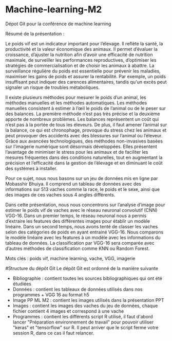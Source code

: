 # Machine-learning-M2
Dépot Git pour la conférence de machine learning

Résumé de la présentation : 

Le poids vif est un indicateur important pour l’élevage. Il reflète la santé, la productivité et la valeur économique des animaux. Il permet d’évaluer la croissance, d’ajuster la nutrition afin d’avoir une efficacité de nutrition maximale, de surveiller les performances reproductives, d’optimiser les stratégies de commercialisation et de choisir les animaux à abattre. La surveillance régulière du poids est essentielle pour prévenir les maladies, maximiser les gains de poids et assurer la rentabilité. Par exemple, un poids insuffisant peut indiquer des carences alimentaires, tandis qu'un excès peut signaler un risque de troubles métaboliques.

Il existe plusieurs méthodes pour mesurer le poids d’un animal, les méthodes manuelles et les méthodes automatiques. Les méthodes manuelles consistent à estimer à l’œil le poids de l’animal ou de le peser sur des balances. La première méthode n’est pas très précise et la deuxième apporte de nombreux problèmes. Les balances représentent un coût qui n’est pas à la portée de tous les éleveurs. De plus, il faut amener l’animal sur la balance, ce qui est chronophage, provoque du stress chez les animaux et peut provoquer des accidents avec des blessures sur l’animal ou l’éleveur. Grâce aux avancées technologiques, des méthodes non-invasives basées sur l'imagerie numérique sont désormais développées. Elles présentent l’avantage de minimiser le stress pour les animaux et de faciliter les mesures fréquentes dans des conditions naturelles, tout en augmentant la précision et l’efficacité dans la gestion de l’élevage et en diminuant le coût des systèmes à installer.

Pour ce sujet, nous nous basons sur un jeu de données mis en ligne par Mobasshir Bhuiya. Il comprend un tableau de données avec des informations sur 513 vaches comme la race, le poids et le sexe, ainsi que des images de ces vaches sous 4 angles différents.

Dans cette présentation, nous nous concentrons sur l’analyse d’image pour estimer le poids vif de vaches avec le réseau neuronal convolutif (CNN) VGG-16. Dans un premier temps, le réseau neuronal nous a permis d’extraire les features des différentes images pour établir un modèle linéaire. Dans un second temps, nous avons tenté de classer les vaches selon des catégories de poids en ayant entrainé VGG-16. Nous comparons le modèle linéaire avec les features à un modèle avec les informations du tableau de données. La classification par VGG-16 sera comparée avec d’autres méthodes de classification comme KNN ou Random Forest.

Mots clés : poids vif, machine learning, vache, VGG, imagerie




#Structure du dépôt Git 
Le dépôt Git est ordonné de la manière suivante
- Bibliographie : contient toutes les sources bibliographiques qui ont été étudiées 
- Données : contient les tableaux de données utilisés dans nos programmes + VGG 16 au format h5
- Image PP ML M2 : contient les images utilisés dans la présentation PPT
- Images : contient les images des vaches du jeu de données, chaque fichier contient 4 images et correspond à une vache
- Programmes : contient les différents script R utilisé, il faut d'abord lancer "Préparation environnement de travail" pour pouvoir utiliser "keras" et "tensorflow" sur R. Il peut arriver que le script ferme votre session R, dans ce cas il faut relancer. 